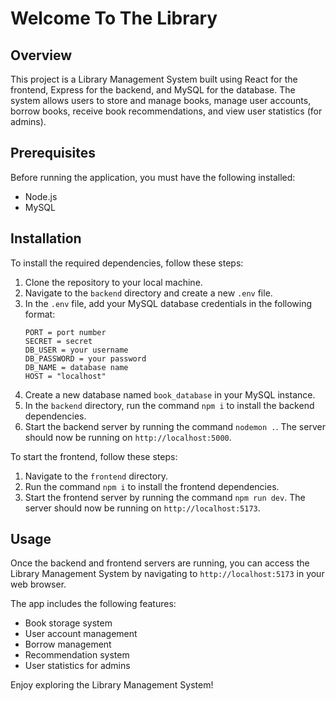 # Welcome To The Library

## Overview

This project is a Library Management System built using React for the frontend, Express for the backend, and MySQL for the database. The system allows users to store and manage books, manage user accounts, borrow books, receive book recommendations, and view user statistics (for admins).

## Prerequisites

Before running the application, you must have the following installed:

- Node.js
- MySQL

## Installation

To install the required dependencies, follow these steps:

1. Clone the repository to your local machine.
2. Navigate to the `backend` directory and create a new `.env` file.
3. In the `.env` file, add your MySQL database credentials in the following format:
    ```
    PORT = port number
    SECRET = secret
    DB_USER = your username
    DB_PASSWORD = your password
    DB_NAME = database name
    HOST = "localhost"
    ```
4. Create a new database named `book_database` in your MySQL instance.
5. In the `backend` directory, run the command `npm i` to install the backend dependencies.
6. Start the backend server by running the command `nodemon .`. The server should now be running on `http://localhost:5000`.

To start the frontend, follow these steps:

1. Navigate to the `frontend` directory.
2. Run the command `npm i` to install the frontend dependencies.
3. Start the frontend server by running the command `npm run dev`. The server should now be running on `http://localhost:5173`.

## Usage

Once the backend and frontend servers are running, you can access the Library Management System by navigating to `http://localhost:5173` in your web browser.

The app includes the following features:

- Book storage system
- User account management
- Borrow management
- Recommendation system
- User statistics for admins

Enjoy exploring the Library Management System!

